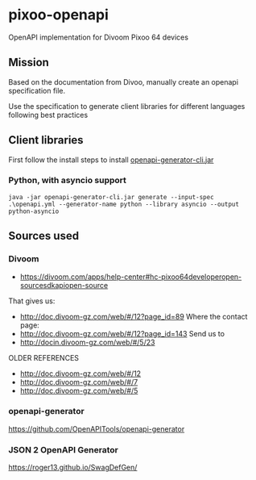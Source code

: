 # pixoo-openapi
OpenAPI implementation for Divoom Pixoo 64 devices

## Mission
Based on the documentation from Divoo, manually create an openapi specification file. 

Use the specification to generate client libraries for different languages following best practices

## Client libraries

First follow the install steps to install [openapi-generator-cli.jar](https://github.com/OpenAPITools/openapi-generator?tab=readme-ov-file#13---download-jar)

### Python, with asyncio support

    java -jar openapi-generator-cli.jar generate --input-spec .\openapi.yml --generator-name python --library asyncio --output python-asyncio

## Sources used

### Divoom
* https://divoom.com/apps/help-center#hc-pixoo64developeropen-sourcesdkapiopen-source

That gives us:
* http://doc.divoom-gz.com/web/#/12?page_id=89
Where the contact page:
* http://doc.divoom-gz.com/web/#/12?page_id=143
Send us to
* http://docin.divoom-gz.com/web/#/5/23

OLDER REFERENCES
* http://doc.divoom-gz.com/web/#/12
* http://doc.divoom-gz.com/web/#/7
* http://doc.divoom-gz.com/web/#/5

### openapi-generator
https://github.com/OpenAPITools/openapi-generator

### JSON 2 OpenAPI Generator
https://roger13.github.io/SwagDefGen/

